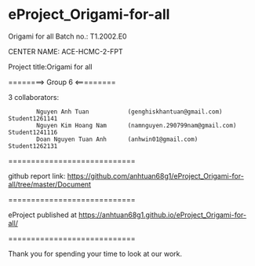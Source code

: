 # eProject_Origami-for-all

Origami for all Batch no.: T1.2002.E0

CENTER NAME: ACE-HCMC-2-FPT

Project title:Origami for all

========> Group 6 <=========

3 collaborators:

            Nguyen Anh Tuan           (genghiskhantuan@gmail.com)             Student1261141
            Nguyen Kim Hoang Nam      (namnguyen.290799nam@gmail.com)         Student1241116
            Doan Nguyen Tuan Anh      (anhwin01@gmail.com)                    Student1262131
============================

github report link: https://github.com/anhtuan68g1/eProject_Origami-for-all/tree/master/Document

============================

eProject published at https://anhtuan68g1.github.io/eProject_Origami-for-all/

============================

Thank you for spending your time to look at our work.
